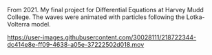 From 2021. My final project for Differential Equations at Harvey Mudd College. The waves were animated with particles following the Lotka-Volterra model.

https://user-images.githubusercontent.com/30028111/218722344-dc414e8e-ff09-4638-a05e-37222502d018.mov
